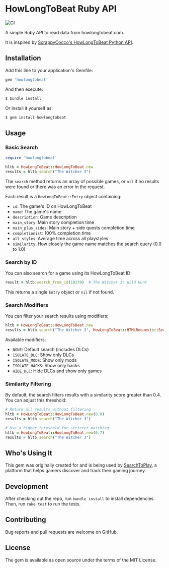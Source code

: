 # HowLongToBeat Ruby API

![CI](https://github.com/dpashutskii/howlongtobeat/actions/workflows/ci.yml/badge.svg)

A simple Ruby API to read data from howlongtobeat.com.

It is inspired by [ScrappyCocco's HowLongToBeat Python API](https://github.com/ScrappyCocco/HowLongToBeat-PythonAPI).

## Installation

Add this line to your application's Gemfile:

```ruby
gem 'howlongtobeat'
```

And then execute:
```bash
$ bundle install
```

Or install it yourself as:
```bash
$ gem install howlongtobeat
```

## Usage

### Basic Search

```ruby
require 'howlongtobeat'

hltb = HowLongToBeat::HowLongToBeat.new
results = hltb.search("The Witcher 3")
```

The `search` method returns an array of possible games, or `nil` if no results were found or there was an error in the request.

Each result is a `HowLongToBeat::Entry` object containing:
- `id`: The game's ID on HowLongToBeat
- `name`: The game's name
- `description`: Game description
- `main_story`: Main story completion time
- `main_plus_sides`: Main story + side quests completion time
- `completionist`: 100% completion time
- `all_styles`: Average time across all playstyles
- `similarity`: How closely the game name matches the search query (0.0 to 1.0)

### Search by ID

You can also search for a game using its HowLongToBeat ID:

```ruby
result = hltb.search_from_id(10270)  # The Witcher 3: Wild Hunt
```

This returns a single `Entry` object or `nil` if not found.

### Search Modifiers

You can filter your search results using modifiers:

```ruby
hltb = HowLongToBeat::HowLongToBeat.new
results = hltb.search("The Witcher 3", HowLongToBeat::HTMLRequests::SearchModifiers::HIDE_DLC)
```

Available modifiers:
- `NONE`: Default search (includes DLCs)
- `ISOLATE_DLC`: Show only DLCs
- `ISOLATE_MODS`: Show only mods
- `ISOLATE_HACKS`: Show only hacks
- `HIDE_DLC`: Hide DLCs and show only games

### Similarity Filtering

By default, the search filters results with a similarity score greater than 0.4. You can adjust this threshold:

```ruby
# Return all results without filtering
hltb = HowLongToBeat::HowLongToBeat.new(0.0)
results = hltb.search("The Witcher 3")

# Use a higher threshold for stricter matching
hltb = HowLongToBeat::HowLongToBeat.new(0.7)
results = hltb.search("The Witcher 3")
```

## Who's Using It

This gem was originally created for and is being used by [SearchToPlay](https://searchtoplay.com), a platform that helps gamers discover and track their gaming journey.

## Development

After checking out the repo, run `bundle install` to install dependencies. Then, run `rake test` to run the tests.

## Contributing

Bug reports and pull requests are welcome on GitHub.

## License

The gem is available as open source under the terms of the MIT License.
